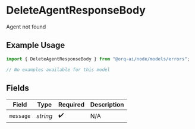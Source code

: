 # DeleteAgentResponseBody

Agent not found

## Example Usage

```typescript
import { DeleteAgentResponseBody } from "@orq-ai/node/models/errors";

// No examples available for this model
```

## Fields

| Field              | Type               | Required           | Description        |
| ------------------ | ------------------ | ------------------ | ------------------ |
| `message`          | *string*           | :heavy_check_mark: | N/A                |